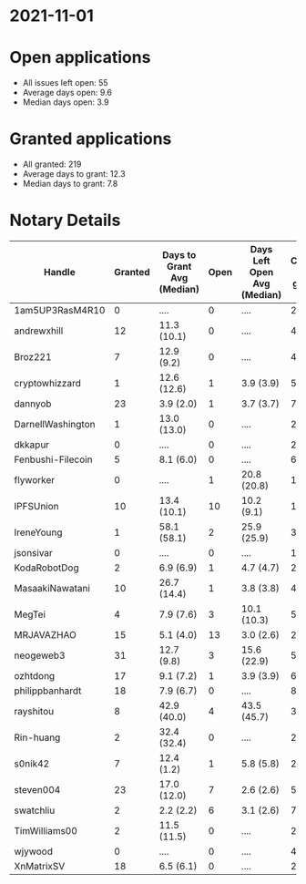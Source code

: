 2021-11-01
==========

# Open applications

- All issues left open: 55
- Average days open: 9.6
- Median days open: 3.9

# Granted applications

- All granted: 219
- Average days to grant: 12.3
- Median days to grant: 7.8

# Notary Details

| Handle            |   Granted | Days to Grant Avg (Median)   |   Open | Days Left Open Avg (Median)   |   Closed (no grant) |
|-------------------|-----------|------------------------------|--------|-------------------------------|---------------------|
| 1am5UP3RasM4R10   |         0 | ....                         |      0 | ....                          |                   2 |
| andrewxhill       |        12 | 11.3  (10.1)                 |      0 | ....                          |                  45 |
| Broz221           |         7 | 12.9  (9.2)                  |      0 | ....                          |                  48 |
| cryptowhizzard    |         1 | 12.6  (12.6)                 |      1 | 3.9  (3.9)                    |                   5 |
| dannyob           |        23 | 3.9  (2.0)                   |      1 | 3.7  (3.7)                    |                  74 |
| DarnellWashington |         1 | 13.0  (13.0)                 |      0 | ....                          |                   2 |
| dkkapur           |         0 | ....                         |      0 | ....                          |                   2 |
| Fenbushi-Filecoin |         5 | 8.1  (6.0)                   |      0 | ....                          |                  67 |
| flyworker         |         0 | ....                         |      1 | 20.8  (20.8)                  |                   1 |
| IPFSUnion         |        10 | 13.4  (10.1)                 |     10 | 10.2  (9.1)                   |                  16 |
| IreneYoung        |         1 | 58.1  (58.1)                 |      2 | 25.9  (25.9)                  |                   3 |
| jsonsivar         |         0 | ....                         |      0 | ....                          |                  13 |
| KodaRobotDog      |         2 | 6.9  (6.9)                   |      1 | 4.7  (4.7)                    |                   2 |
| MasaakiNawatani   |        10 | 26.7  (14.4)                 |      1 | 3.8  (3.8)                    |                  41 |
| MegTei            |         4 | 7.9  (7.6)                   |      3 | 10.1  (10.3)                  |                   5 |
| MRJAVAZHAO        |        15 | 5.1  (4.0)                   |     13 | 3.0  (2.6)                    |                  20 |
| neogeweb3         |        31 | 12.7  (9.8)                  |      3 | 15.6  (22.9)                  |                  57 |
| ozhtdong          |        17 | 9.1  (7.2)                   |      1 | 3.9  (3.9)                    |                  60 |
| philippbanhardt   |        18 | 7.9  (6.7)                   |      0 | ....                          |                  81 |
| rayshitou         |         8 | 42.9  (40.0)                 |      4 | 43.5  (45.7)                  |                  34 |
| Rin-huang         |         2 | 32.4  (32.4)                 |      0 | ....                          |                   2 |
| s0nik42           |         7 | 12.4  (1.2)                  |      1 | 5.8  (5.8)                    |                  24 |
| steven004         |        23 | 17.0  (12.0)                 |      7 | 2.6  (2.6)                    |                  58 |
| swatchliu         |         2 | 2.2  (2.2)                   |      6 | 3.1  (2.6)                    |                   7 |
| TimWilliams00     |         2 | 11.5  (11.5)                 |      0 | ....                          |                   2 |
| wjywood           |         0 | ....                         |      0 | ....                          |                   4 |
| XnMatrixSV        |        18 | 6.5  (6.1)                   |      0 | ....                          |                  28 |